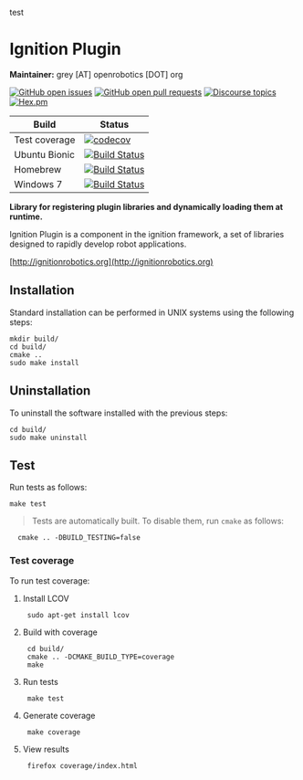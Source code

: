 test

# Ignition Plugin

**Maintainer:** grey [AT] openrobotics [DOT] org

[![GitHub open issues](https://img.shields.io/github/issues-raw/ignitionrobotics/ign-plugin.svg)](https://github.com/ignitionrobotics/ign-plugin/issues)
[![GitHub open pull requests](https://img.shields.io/github/issues-pr-raw/ignitionrobotics/ign-plugin.svg)](https://github.com/ignitionrobotics/ign-plugin/pulls)
[![Discourse topics](https://img.shields.io/discourse/https/community.gazebosim.org/topics.svg)](https://community.gazebosim.org)
[![Hex.pm](https://img.shields.io/hexpm/l/plug.svg)](https://www.apache.org/licenses/LICENSE-2.0)

Build | Status
-- | --
Test coverage | [![codecov](https://codecov.io/gh/ignitionrobotics/ign-plugin/branch/ign-plugin1/graph/badge.svg)](https://codecov.io/gh/ignitionrobotics/ign-plugin/branch/ign-plugin1)
Ubuntu Bionic | [![Build Status](https://build.osrfoundation.org/job/ignition_plugin-ci-ign-plugin1-bionic-amd64/badge/icon)](https://build.osrfoundation.org/job/ignition_plugin-ci-ign-plugin1-bionic-amd64/)
Homebrew      | [![Build Status](https://build.osrfoundation.org/job/ignition_plugin-ci-ign-plugin1-bionic-amd64/badge/icon)](https://build.osrfoundation.org/job/ignition_plugin-ci-ign-plugin1-bionic-amd64/)
Windows 7     | [![Build Status](https://build.osrfoundation.org/job/ignition_plugin-ci-ign-plugin1-windows7-amd64/badge/icon)](https://build.osrfoundation.org/job/ignition_plugin-ci-ign-plugin1-windows7-amd64/)

**Library for registering plugin libraries and dynamically loading them at runtime.**

Ignition Plugin is a component in the ignition framework, a set
of libraries designed to rapidly develop robot applications.

[http://ignitionrobotics.org](http://ignitionrobotics.org)

## Installation

Standard installation can be performed in UNIX systems using the following
steps:

    mkdir build/
    cd build/
    cmake ..
    sudo make install

## Uninstallation

To uninstall the software installed with the previous steps:

    cd build/
    sudo make uninstall

## Test

Run tests as follows:

    make test

> Tests are automatically built. To disable them, run `cmake` as follows:

      cmake .. -DBUILD_TESTING=false

### Test coverage

To run test coverage:

1. Install LCOV

        sudo apt-get install lcov

1. Build with coverage

        cd build/
        cmake .. -DCMAKE_BUILD_TYPE=coverage
        make

1. Run tests

        make test

1. Generate coverage

        make coverage

1. View results

        firefox coverage/index.html

